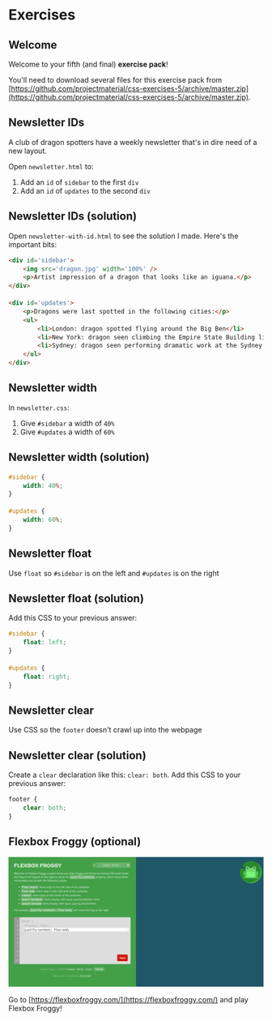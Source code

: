 # Exercises

## Welcome
Welcome to your fifth (and final) **exercise pack**!

You'll need to download several files for this exercise pack from [https://github.com/projectmaterial/css-exercises-5/archive/master.zip](https://github.com/projectmaterial/css-exercises-5/archive/master.zip).

## Newsletter IDs
A club of dragon spotters have a weekly newsletter that's in dire need of a new layout.

Open `newsletter.html` to:

1. Add an `id` of `sidebar` to the first `div`
2. Add an `id` of `updates` to the second `div`

## Newsletter IDs (solution)

Open `newsletter-with-id.html` to see the solution I made. Here's the important bits:

```html
<div id='sidebar'>
    <img src='dragon.jpg' width='100%' />
    <p>Artist impression of a dragon that looks like an iguana.</p>
</div>

<div id='updates'>
    <p>Dragons were last spotted in the following cities:</p>
    <ul>
        <li>London: dragon spotted flying around the Big Ben</li>
        <li>New York: dragon seen climbing the Empire State Building like King Kong</li>
        <li>Sydney: dragon seen performing dramatic work at the Sydney Opera House</li>
    </ul>
</div>
```

## Newsletter width
In `newsletter.css`:

1. Give `#sidebar` a width of `40%`
2. Give `#updates` a width of `60%`

## Newsletter width (solution)
```css
#sidebar {
    width: 40%;
}

#updates {
    width: 60%;
}
```

## Newsletter float
Use `float` so `#sidebar` is on the left and `#updates` is on the right

## Newsletter float (solution)
Add this CSS to your previous answer:

```css
#sidebar {
    float: left;
}

#updates {
    float: right;
}
```

## Newsletter clear
Use CSS so the `footer` doesn't crawl up into the webpage

## Newsletter clear (solution)
Create a `clear` declaration like this: `clear: both`. Add this CSS to your previous answer:

```css
footer {
    clear: both;
}
```

## Flexbox Froggy (optional)

![Flexbox Froggy website](images/flexbox-froggy.png)

Go to [https://flexboxfroggy.com/](https://flexboxfroggy.com/) and play Flexbox Froggy!